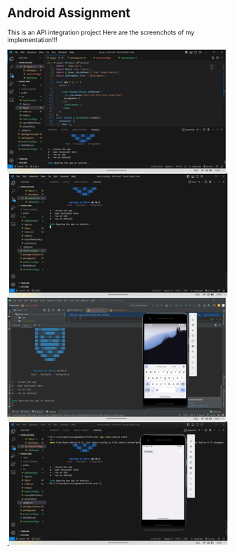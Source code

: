 # Android Assignment

This is an API integration project
Here are the screenchots of my implementation!!!

<a href="https://github.com/aanchxl/androidassignments/blob/master/README.md">
<img alt="Assignment" src="https://github.com/aanchxl/androidassignments/blob/master/screenshots/app.png" height="280px"/>&nbsp; &nbsp;<img alt="Assignment" src="https://github.com/aanchxl/androidassignments/blob/master/screenshots/app1.png" height="280px"/>
<img alt="Assignment" src="https://github.com/aanchxl/androidassignments/blob/master/screenshots/app2.png" height="280px"/>&nbsp; &nbsp;<img alt="Assignment" src="https://github.com/aanchxl/androidassignments/blob/master/screenshots/app3.png" height="280px"/>
</a>


